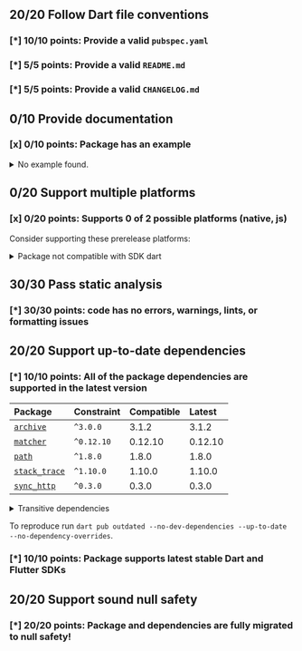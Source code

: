## 20/20 Follow Dart file conventions

### [*] 10/10 points: Provide a valid `pubspec.yaml`


### [*] 5/5 points: Provide a valid `README.md`


### [*] 5/5 points: Provide a valid `CHANGELOG.md`


## 0/10 Provide documentation

### [x] 0/10 points: Package has an example

<details>
<summary>
No example found.
</summary>

See [package layout](https://dart.dev/tools/pub/package-layout#examples) guidelines on how to add an example.
</details>

## 0/20 Support multiple platforms

### [x] 0/20 points: Supports 0 of 2 possible platforms (native, js)


Consider supporting these prerelease platforms:

<details>
<summary>
Package not compatible with SDK dart
</summary>

Because it is not compatible with any of the supported runtimes: native-aot, native, js
</details>

## 30/30 Pass static analysis

### [*] 30/30 points: code has no errors, warnings, lints, or formatting issues


## 20/20 Support up-to-date dependencies

### [*] 10/10 points: All of the package dependencies are supported in the latest version

|Package|Constraint|Compatible|Latest|
|:-|:-|:-|:-|
|[`archive`]|`^3.0.0`|3.1.2|3.1.2|
|[`matcher`]|`^0.12.10`|0.12.10|0.12.10|
|[`path`]|`^1.8.0`|1.8.0|1.8.0|
|[`stack_trace`]|`^1.10.0`|1.10.0|1.10.0|
|[`sync_http`]|`^0.3.0`|0.3.0|0.3.0|

<details><summary>Transitive dependencies</summary>

|Package|Constraint|Compatible|Latest|
|:-|:-|:-|:-|
|[`collection`]|-|1.15.0|1.15.0|
|[`crypto`]|-|3.0.1|3.0.1|
|[`typed_data`]|-|1.3.0|1.3.0|
</details>

To reproduce run `dart pub outdated --no-dev-dependencies --up-to-date --no-dependency-overrides`.

[`archive`]: https://pub.dev/packages/archive
[`matcher`]: https://pub.dev/packages/matcher
[`path`]: https://pub.dev/packages/path
[`stack_trace`]: https://pub.dev/packages/stack_trace
[`sync_http`]: https://pub.dev/packages/sync_http
[`collection`]: https://pub.dev/packages/collection
[`crypto`]: https://pub.dev/packages/crypto
[`typed_data`]: https://pub.dev/packages/typed_data


### [*] 10/10 points: Package supports latest stable Dart and Flutter SDKs


## 20/20 Support sound null safety

### [*] 20/20 points: Package and dependencies are fully migrated to null safety!
